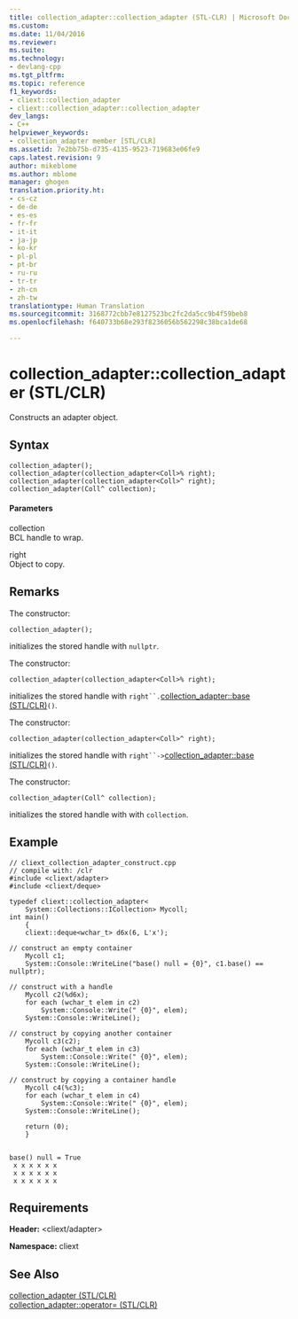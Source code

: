 ```yaml
---
title: collection_adapter::collection_adapter (STL-CLR) | Microsoft Docs
ms.custom: 
ms.date: 11/04/2016
ms.reviewer: 
ms.suite: 
ms.technology:
- devlang-cpp
ms.tgt_pltfrm: 
ms.topic: reference
f1_keywords:
- cliext::collection_adapter
- cliext::collection_adapter::collection_adapter
dev_langs:
- C++
helpviewer_keywords:
- collection_adapter member [STL/CLR]
ms.assetid: 7e2bb75b-d735-4135-9523-719683e06fe9
caps.latest.revision: 9
author: mikeblome
ms.author: mblome
manager: ghogen
translation.priority.ht:
- cs-cz
- de-de
- es-es
- fr-fr
- it-it
- ja-jp
- ko-kr
- pl-pl
- pt-br
- ru-ru
- tr-tr
- zh-cn
- zh-tw
translationtype: Human Translation
ms.sourcegitcommit: 3168772cbb7e8127523bc2fc2da5cc9b4f59beb8
ms.openlocfilehash: f640733b68e293f8236056b562298c38bca1de68

---
```

# collection_adapter::collection_adapter (STL/CLR)
Constructs an adapter object.  
  
## Syntax  
  
```  
collection_adapter();  
collection_adapter(collection_adapter<Coll>% right);  
collection_adapter(collection_adapter<Coll>^ right);  
collection_adapter(Coll^ collection);  
```  
  
#### Parameters  
 collection  
 BCL handle to wrap.  
  
 right  
 Object to copy.  
  
## Remarks  
 The constructor:  
  
 `collection_adapter();`  
  
 initializes the stored handle with `nullptr`.  
  
 The constructor:  
  
 `collection_adapter(collection_adapter<Coll>% right);`  
  
 initializes the stored handle with `right``.`[collection_adapter::base (STL/CLR)](../dotnet/collection-adapter-base-stl-clr.md)`()`.  
  
 The constructor:  
  
 `collection_adapter(collection_adapter<Coll>^ right);`  
  
 initializes the stored handle with `right``->`[collection_adapter::base (STL/CLR)](../dotnet/collection-adapter-base-stl-clr.md)`()`.  
  
 The constructor:  
  
 `collection_adapter(Coll^ collection);`  
  
 initializes the stored handle with with `collection`.  
  
## Example  
  
```  
// cliext_collection_adapter_construct.cpp   
// compile with: /clr   
#include <cliext/adapter>   
#include <cliext/deque>   
  
typedef cliext::collection_adapter<   
    System::Collections::ICollection> Mycoll;   
int main()   
    {   
    cliext::deque<wchar_t> d6x(6, L'x');   
  
// construct an empty container   
    Mycoll c1;   
    System::Console::WriteLine("base() null = {0}", c1.base() == nullptr);   
  
// construct with a handle   
    Mycoll c2(%d6x);   
    for each (wchar_t elem in c2)   
        System::Console::Write(" {0}", elem);   
    System::Console::WriteLine();   
  
// construct by copying another container   
    Mycoll c3(c2);   
    for each (wchar_t elem in c3)   
        System::Console::Write(" {0}", elem);   
    System::Console::WriteLine();   
  
// construct by copying a container handle   
    Mycoll c4(%c3);   
    for each (wchar_t elem in c4)   
        System::Console::Write(" {0}", elem);   
    System::Console::WriteLine();   
  
    return (0);   
    }  
  
```  
  
```Output  
base() null = True  
 x x x x x x  
 x x x x x x  
 x x x x x x  
```  
  
## Requirements  
 **Header:** \<cliext/adapter>  
  
 **Namespace:** cliext  
  
## See Also  
 [collection_adapter (STL/CLR)](../dotnet/collection-adapter-stl-clr.md)   
 [collection_adapter::operator= (STL/CLR)](../dotnet/collection-adapter-operator-assign-stl-clr.md)


<!--HONumber=Jan17_HO1-->


